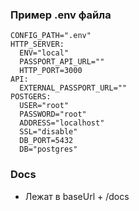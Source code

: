### Пример .env файла
```env
CONFIG_PATH=".env"
HTTP_SERVER:
  ENV="local"
  PASSPORT_API_URL=""
  HTTP_PORT=3000
API:
  EXTERNAL_PASSPORT_URL=""
POSTGERS:
  USER="root"
  PASSWORD="root"
  ADDRESS="localhost"
  SSL="disable"
  DB_PORT=5432
  DB="postgres"
```

### Docs
* Лежат в baseUrl + /docs
